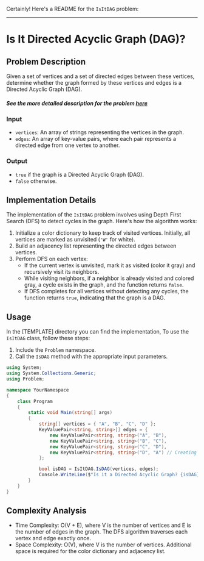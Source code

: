 

Certainly! Here's a README for the `IsItDAG` problem:

---

# Is It Directed Acyclic Graph (DAG)?

## Problem Description
Given a set of vertices and a set of directed edges between these vertices, determine whether the graph formed by these vertices and edges is a Directed Acyclic Graph (DAG).

##### See the more detailed description for the problem [here](https://github.com/Saalehh/Algorithms/tree/main/IsItDAG/Description.pdf)

### Input
- `vertices`: An array of strings representing the vertices in the graph.
- `edges`: An array of key-value pairs, where each pair represents a directed edge from one vertex to another.

### Output
- `true` if the graph is a Directed Acyclic Graph (DAG).
- `false` otherwise.

## Implementation Details
The implementation of the `IsItDAG` problem involves using Depth First Search (DFS) to detect cycles in the graph. Here's how the algorithm works:

1. Initialize a color dictionary to keep track of visited vertices. Initially, all vertices are marked as unvisited (`'W'` for white).
2. Build an adjacency list representing the directed edges between vertices.
3. Perform DFS on each vertex:
   - If the current vertex is unvisited, mark it as visited (color it gray) and recursively visit its neighbors.
   - While visiting neighbors, if a neighbor is already visited and colored gray, a cycle exists in the graph, and the function returns `false`.
   - If DFS completes for all vertices without detecting any cycles, the function returns `true`, indicating that the graph is a DAG.

## Usage
In the [TEMPLATE] directory you can find the implementation, To use the `IsItDAG` class, follow these steps:
1. Include the `Problem` namespace.
2. Call the `IsDAG` method with the appropriate input parameters.

```csharp
using System;
using System.Collections.Generic;
using Problem;

namespace YourNamespace
{
    class Program
    {
        static void Main(string[] args)
        {
            string[] vertices = { "A", "B", "C", "D" };
            KeyValuePair<string, string>[] edges = {
                new KeyValuePair<string, string>("A", "B"),
                new KeyValuePair<string, string>("B", "C"),
                new KeyValuePair<string, string>("C", "D"),
                new KeyValuePair<string, string>("D", "A") // Creating a cycle
            };

            bool isDAG = IsItDAG.IsDAG(vertices, edges);
            Console.WriteLine($"Is it a Directed Acyclic Graph? {isDAG}");
        }
    }
}
```

## Complexity Analysis
- Time Complexity: O(V + E), where V is the number of vertices and E is the number of edges in the graph. The DFS algorithm traverses each vertex and edge exactly once.
- Space Complexity: O(V), where V is the number of vertices. Additional space is required for the color dictionary and adjacency list.